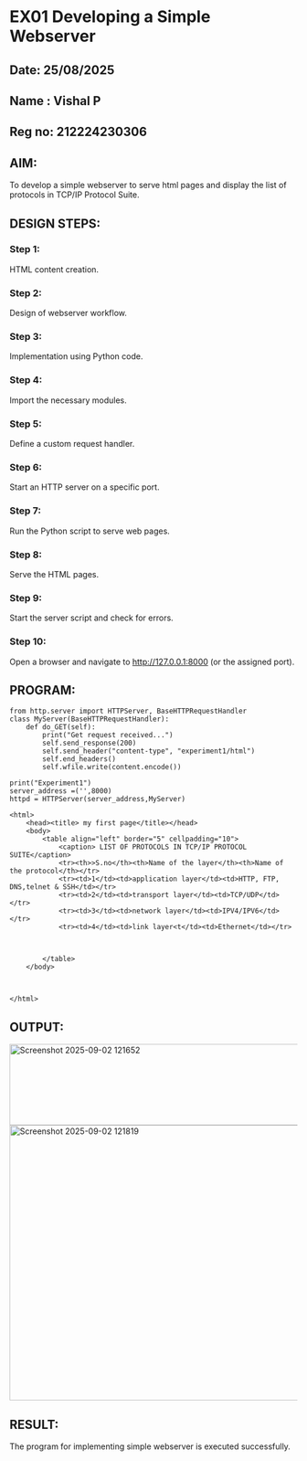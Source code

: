 # EX01 Developing a Simple Webserver
## Date: 25/08/2025
## Name : Vishal P
## Reg no: 212224230306

## AIM:
To develop a simple webserver to serve html pages and display the list of protocols in TCP/IP Protocol Suite.

## DESIGN STEPS:
### Step 1: 
HTML content creation.

### Step 2:
Design of webserver workflow.

### Step 3:
Implementation using Python code.

### Step 4:
Import the necessary modules.

### Step 5:
Define a custom request handler.

### Step 6:
Start an HTTP server on a specific port.

### Step 7:
Run the Python script to serve web pages.

### Step 8:
Serve the HTML pages.

### Step 9:
Start the server script and check for errors.

### Step 10:
Open a browser and navigate to http://127.0.0.1:8000 (or the assigned port).

## PROGRAM:

```
from http.server import HTTPServer, BaseHTTPRequestHandler 
class MyServer(BaseHTTPRequestHandler):
    def do_GET(self):
        print("Get request received...")
        self.send_response(200) 
        self.send_header("content-type", "experiment1/html")       
        self.end_headers()
        self.wfile.write(content.encode())

print("Experiment1") 
server_address =('',8000)
httpd = HTTPServer(server_address,MyServer)

<html>
    <head><title> my first page</title></head>
    <body>
        <table align="left" border="5" cellpadding="10">
            <caption> LIST OF PROTOCOLS IN TCP/IP PROTOCOL SUITE</caption>
            <tr><th>>S.no</th><th>Name of the layer</th><th>Name of the protocol</th></tr>
            <tr><td>1</td><td>application layer</td><td>HTTP, FTP, DNS,telnet & SSH</td></tr>
            <tr><td>2</td><td>transport layer</td><td>TCP/UDP</td></tr>
            <tr><td>3</td><td>network layer</td><td>IPV4/IPV6</td></tr>
            <tr><td>4</td><td>link layer<t</td><td>Ethernet</td></tr>
           
            

        </table>
    </body>
    


</html>
```



## OUTPUT:

<img width="1152" height="142" alt="Screenshot 2025-09-02 121652" src="https://github.com/user-attachments/assets/812f51f5-1eb3-440b-8c92-f9f79253b7cf" />
<img width="710" height="482" alt="Screenshot 2025-09-02 121819" src="https://github.com/user-attachments/assets/40934012-4e12-4ba1-9e6d-481837768840" />




## RESULT:
The program for implementing simple webserver is executed successfully.
